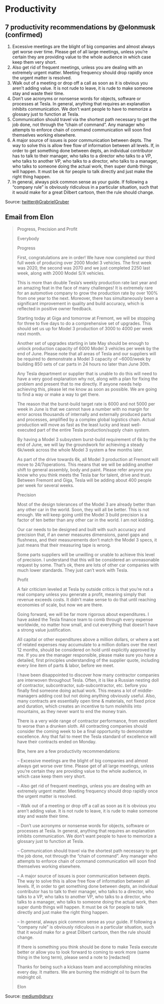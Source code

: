 # Productivity

## 7 productivity recommendations by @elonmusk (confirmed)

1. Excessive meetings are the blight of big companies and almost always get worse over time. Please get of all large meetings, unless you’re certain they are providing value to the whole audience in which case keep them very short.
2. Also get rid of frequent meetings, unless you are dealing with an extremely urgent matter. Meeting frequency should drop rapidly once the urgent matter is resolved.
3. Walk out of a meeting or drop off a call as soon as it is obvious you aren’t adding value. It is not rude to leave, it is rude to make someone stay and waste their time.
4. Don’t use acronyms or nonsense words for objects, software or processes at Tesla. In general, anything that requires an explanation inhibits communication. We don’t want people to have to memorize a glossary just to function at Tesla.
5. Communication should travel via the shortest path necessary to get the job done, not through the “chain of command”. Any manager who attempts to enforce chain of command communication will soon find themselves working elsewhere.
6. A major source of issues is poor communication between depts. The way to solve this is allow free flow of information between all levels. If, in order to get something done between depts, an individual contributor has to talk to their manager, who talks to a director who talks to a VP, who talks to another VP, who talks to a director, who talks to a manager, who talks to someone doing the actual work, then super dumb things will happen. It must be ok for people to talk directly and just make the right thing happen.
7. In general, always pick common sense as your guide. If following a “company rule” is obviously ridiculous in a particular situation, such that it would make for a great Dilbert cartoon, then the rule should change.

Source: [twitter@GrabrielGruber](https://twitter.com/GabrielGruber/status/1390332933467160576)

## Email from Elon

> Progress, Precision and Profit
>
> Everybody
>
> Progress
>
> First, congratulations are in order! We have now completed our third full week of producing over 2000 Model 3 vehicles. The first week was 2020, the second was 2070 and we just completed 2250 last week, along with 2000 Model S/X vehicles.
>
> This is more than double Tesla’s weekly production rate last year and an amazing feat in the face of many challenges! It is extremely rare for an automotive company to grow the production rate by over 100% from one year to the next. Moreover, there has simultaneously been a significant improvement in quality and build accuracy, which is reflected in positive owner feedback.
>
> Starting today at Giga and tomorrow at Fremont, we will be stopping for three to five days to do a comprehensive set of upgrades. This should set us up for Model 3 production of 3000 to 4000 per week next month.
>
> Another set of upgrades starting in late May should be enough to unlock production capacity of 6000 Model 3 vehicles per week by the end of June. Please note that all areas of Tesla and our suppliers will be required to demonstrate a Model 3 capacity of ~6000/week by building 850 sets of car parts in 24 hours no later than June 30th.
>
> Any Tesla department or supplier that is unable to do this will need to have a very good explanation why not, along with a plan for fixing the problem and present that to me directly. If anyone needs help achieving this, please let me know as soon as possible. We are going to find a way or make a way to get there.
>
> The reason that the burst-build target rate is 6000 and not 5000 per week in June is that we cannot have a number with no margin for error across thousands of internally and externally produced parts and processes, amplified by a complex global logistics chain. Actual production will move as fast as the least lucky and least well-executed part of the entire Tesla production/supply chain system.
>
> By having a Model 3 subsystem burst-build requirement of 6k by the end of June, we will lay the groundwork for achieving a steady 6k/week across the whole Model 3 system a few months later.
>
> As part of the drive towards 6k, all Model 3 production at Fremont will move to 24/7operations. This means that we will be adding another shift to general assembly, body and paint. Please refer anyone you know who you think meets the Tesla bar for talent, drive and trust. Between Fremont and Giga, Tesla will be adding about 400 people per week for several weeks.
>
> Precision
>
> Most of the design tolerances of the Model 3 are already better than any other car in the world. Soon, they will all be better. This is not enough. We will keep going until the Model 3 build precision is a factor of ten better than any other car in the world. I am not kidding.
>
> Our car needs to be designed and built with such accuracy and precision that, if an owner measures dimensions, panel gaps and flushness, and their measurements don’t match the Model 3 specs, it just means that their measuring tape is wrong.
>
> Some parts suppliers will be unwilling or unable to achieve this level of precision. I understand that this will be considered an unreasonable request by some. That’s ok, there are lots of other car companies with much lower standards. They just can’t work with Tesla.
>
> Profit
>
> A fair criticism leveled at Tesla by outside critics is that you’re not a real company unless you generate a profit, meaning simply that revenue exceeds costs. It didn’t make sense to do that until reaching economies of scale, but now we are there.
>
> Going forward, we will be far more rigorous about expenditures. I have asked the Tesla finance team to comb through every expense worldwide, no matter how small, and cut everything that doesn’t have a strong value justification.
>
> All capital or other expenditures above a million dollars, or where a set of related expenses may accumulate to a million dollars over the next 12 months, should be considered on hold until explicitly approved by me. If you are the manager responsible, please make sure you have a detailed, first principles understanding of the supplier quote, including every line item of parts & labor, before we meet.
>
> I have been disappointed to discover how many contractor companies are interwoven throughout Tesla. Often, it is like a Russian nesting doll of contractor, subcontractor, sub-subcontractor, etc. before you finally find someone doing actual work. This means a lot of middle-managers adding cost but not doing anything obviously useful. Also, many contracts are essentially open time & materials, not fixed price and duration, which creates an incentive to turn molehills into mountains, as they never want to end the money train.
>
> There is a very wide range of contractor performance, from excellent to worse than a drunken sloth. All contracting companies should consider the coming week to be a final opportunity to demonstrate excellence. Any that fail to meet the Tesla standard of excellence will have their contracts ended on Monday.
>
> Btw, here are a few productivity recommendations:
>
> – Excessive meetings are the blight of big companies and almost always get worse over time. Please get of all large meetings, unless you’re certain they are providing value to the whole audience, in which case keep them very short.
>
> – Also get rid of frequent meetings, unless you are dealing with an extremely urgent matter. Meeting frequency should drop rapidly once the urgent matter is resolved.
>
> – Walk out of a meeting or drop off a call as soon as it is obvious you aren’t adding value. It is not rude to leave, it is rude to make someone stay and waste their time.
>
> – Don’t use acronyms or nonsense words for objects, software or processes at Tesla. In general, anything that requires an explanation inhibits communication. We don’t want people to have to memorize a glossary just to function at Tesla.
>
> – Communication should travel via the shortest path necessary to get the job done, not through the “chain of command”. Any manager who attempts to enforce chain of command communication will soon find themselves working elsewhere.
>
> – A major source of issues is poor communication between depts. The way to solve this is allow free flow of information between all levels. If, in order to get something done between depts, an individual contributor has to talk to their manager, who talks to a director, who talks to a VP, who talks to another VP, who talks to a director, who talks to a manager, who talks to someone doing the actual work, then super dumb things will happen. It must be ok for people to talk directly and just make the right thing happen.
>
> – In general, always pick common sense as your guide. If following a “company rule” is obviously ridiculous in a particular situation, such that it would make for a great Dilbert cartoon, then the rule should change.
>
> If there is something you think should be done to make Tesla execute better or allow you to look forward to coming to work more (same thing in the long term), please send a note to [redacted]
>
> Thanks for being such a kickass team and accomplishing miracles every day. It matters. We are burning the midnight oil to burn the midnight oil.
>
> Elon

Source: [medium@drury](https://medium.com/drury/the-elon-musk-productivity-email-ad84fc2426cd)
